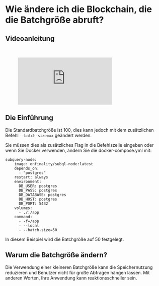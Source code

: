 # Wie ändere ich die Blockchain, die die Batchgröße abruft?

## Videoanleitung

<br/>
<figure class="video_container">
  <iframe src="https://www.youtube.com/embed/LO_Gea_IN_s" frameborder="0" allowfullscreen="true"></iframe>
</figure>

## Die Einführung

Die Standardbatchgröße ist 100, dies kann jedoch mit dem zusätzlichen Befehl `--batch-size=xx` geändert werden.

Sie müssen dies als zusätzliches Flag in die Befehlszeile eingeben oder wenn Sie Docker verwenden, ändern Sie die docker-compose.yml mit:

```shell
subquery-node:
    image: onfinality/subql-node:latest
    depends_on:
      - "postgres"
    restart: always
    environment:
      DB_USER: postgres
      DB_PASS: postgres
      DB_DATABASE: postgres
      DB_HOST: postgres
      DB_PORT: 5432
    volumes:
      - ./:/app
    command:
      - -f=/app
      - --local
      - --batch-size=50

```

In diesem Beispiel wird die Batchgröße auf 50 festgelegt.

## Warum die Batchgröße ändern?

Die Verwendung einer kleineren Batchgröße kann die Speichernutzung reduzieren und Benutzer nicht für große Abfragen hängen lassen. Mit anderen Worten, Ihre Anwendung kann reaktionsschneller sein. 